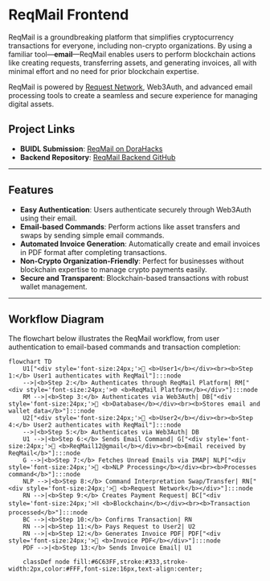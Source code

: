 # ReqMail Frontend

ReqMail is a groundbreaking platform that simplifies cryptocurrency transactions for everyone, including non-crypto organizations. By using a familiar tool—**email**—ReqMail enables users to perform blockchain actions like creating requests, transferring assets, and generating invoices, all with minimal effort and no need for prior blockchain expertise.  

ReqMail is powered by [Request Network](https://request.network/), Web3Auth, and advanced email processing tools to create a seamless and secure experience for managing digital assets.  

## Project Links
- **BUIDL Submission**: [ReqMail on DoraHacks](https://dorahacks.io/buidl/20598)  
- **Backend Repository**: [ReqMail Backend GitHub](https://github.com/ReqMail/Backend)

---

## Features
- **Easy Authentication**: Users authenticate securely through Web3Auth using their email.
- **Email-based Commands**: Perform actions like asset transfers and swaps by sending simple email commands.
- **Automated Invoice Generation**: Automatically create and email invoices in PDF format after completing transactions.
- **Non-Crypto Organization-Friendly**: Perfect for businesses without blockchain expertise to manage crypto payments easily.
- **Secure and Transparent**: Blockchain-based transactions with robust wallet management.

---

## Workflow Diagram

The flowchart below illustrates the ReqMail workflow, from user authentication to email-based commands and transaction completion:

```mermaid
flowchart TD
    U1["<div style='font-size:24px;'>👤 <b>User1</b></div><br><b>Step 1:</b> User1 authenticates with ReqMail"]:::node 
    -->|<b>Step 2:</b> Authenticates through ReqMail Platform| RM["<div style='font-size:24px;'>🌐 <b>ReqMail Platform</b></div>"]:::node
    RM -->|<b>Step 3:</b> Authenticates via Web3Auth| DB["<div style='font-size:24px;'>💾 <b>Database</b></div><br><b>Stores email and wallet data</b>"]:::node
    U2["<div style='font-size:24px;'>👤 <b>User2</b></div><br><b>Step 4:</b> User2 authenticates with ReqMail"]:::node 
    -->|<b>Step 5:</b> Authenticates via Web3Auth| DB
    U1 -->|<b>Step 6:</b> Sends Email Command| G["<div style='font-size:24px;'>📧 <b>ReqMail12@gmail</b></div><br><b>Email received by ReqMail</b>"]:::node
    G -->|<b>Step 7:</b> Fetches Unread Emails via IMAP| NLP["<div style='font-size:24px;'>🧠 <b>NLP Processing</b></div><br><b>Processes command</b>"]:::node
    NLP -->|<b>Step 8:</b> Command Interpretation Swap/Transfer| RN["<div style='font-size:24px;'>💱 <b>Request Network</b></div>"]:::node
    RN -->|<b>Step 9:</b> Creates Payment Request| BC["<div style='font-size:24px;'>⛓️ <b>Blockchain</b></div><br><b>Transaction processed</b>"]:::node
    BC -->|<b>Step 10:</b> Confirms Transaction| RN
    RN -->|<b>Step 11:</b> Pays Request to User2| U2
    RN -->|<b>Step 12:</b> Generates Invoice PDF| PDF["<div style='font-size:24px;'>📄 <b>Invoice PDF</b></div>"]:::node
    PDF -->|<b>Step 13:</b> Sends Invoice Email| U1

    classDef node fill:#6C63FF,stroke:#333,stroke-width:2px,color:#FFF,font-size:16px,text-align:center;
